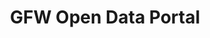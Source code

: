 ---
title: 'GFW Open Data Portal'
slug: 'open-data-portal'
thumbnail: '/assets/images/gallery/'
published: true
categories: [gallery]
description: 'Browse, learn more about, and download the data displayed on Global Forest Watch.'
href: 'http://data.globalforestwatch.org'
href_text: 'Browse data'
href_class: 'btn green medium mobile-friendly'
source: 'World Resources Institute'
filters: 'data, fires, global-forest-watch, maps, mining, palm-oil, satellite-imagery'
---